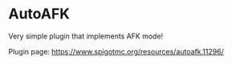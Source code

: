 # AutoAFK
Very simple plugin that implements AFK mode!

Plugin page: https://www.spigotmc.org/resources/autoafk.11296/

